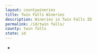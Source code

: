 ```yaml
---
layout: countywineries
title: Twin Falls Wineries
description: Wineries in Twin Falls ID
permalink: /id/twin falls/
county: twin falls
state: id
---
```

-
